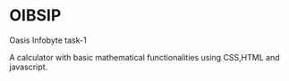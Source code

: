 # OIBSIP
Oasis Infobyte task-1

A calculator with basic mathematical functionalities using CSS,HTML and javascript.
